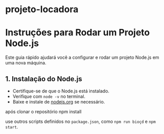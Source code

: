 # projeto-locadora
# Instruções para Rodar um Projeto Node.js

Este guia rápido ajudará você a configurar e rodar um projeto Node.js em uma nova máquina.

## 1. Instalação do Node.js

- Certifique-se de que o Node.js está instalado.
- Verifique com `node -v` no terminal.
- Baixe e instale de [nodejs.org](https://nodejs.org/) se necessário.

após clonar o repositório
npm install

use outros scripts definidos no `package.json`, como `npm run bioçd` e `npm start`.
